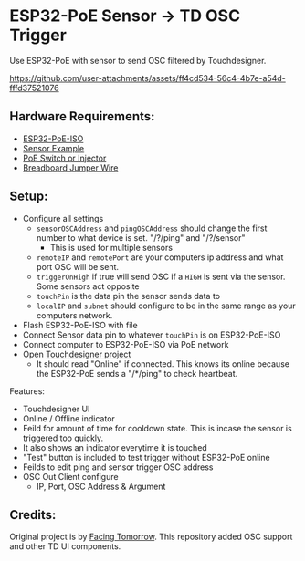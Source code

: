 
# ESP32-PoE Sensor -> TD OSC Trigger

Use ESP32-PoE with sensor to send OSC filtered by Touchdesigner.



https://github.com/user-attachments/assets/ff4cd534-56c4-4b7e-a54d-fffd37521076




## Hardware Requirements:
- [ESP32-PoE-ISO](https://www.digikey.com/en/products/detail/olimex-ltd/ESP32-POE-ISO/10258716)
- [Sensor Example](https://www.amazon.com/HiLetgo-TTP223B-Capacitive-Digital-Raspberry/dp/B00HFQEFWQ/ref=sr_1_1_sspa)
- [PoE Switch or Injector](https://www.amazon.com/Injector-Compliant-Compatible-TL-POE150S-TPE-113GI/dp/B09BFBM6PQ/ref=sr_1_9)
- [Breadboard Jumper Wire](https://www.amazon.com/Elegoo-EL-CP-004-Multicolored-Breadboard-arduino/dp/B01EV70C78/)

## Setup:
- Configure all settings
  - `sensorOSCAddress` and `pingOSCAddress` should change the first number to what device is set. "/?/ping" and "/?/sensor"
    - This is used for multiple sensors
  - `remoteIP` and `remotePort` are your computers ip address and what port OSC will be sent.
  - `triggerOnHigh` if true will send OSC if a `HIGH` is sent via the sensor. Some sensors act opposite
  - `touchPin` is the data pin the sensor sends data to
  - `localIP` and `subnet` should configure to be in the same range as your computers network.
- Flash ESP32-PoE-ISO with file
- Connect Sensor data pin to whatever `touchPin` is on ESP32-PoE-ISO
- Connect computer to ESP32-PoE-ISO via PoE network
- Open [Touchdesigner project]([url](https://github.com/jshea2/conductive_sensor/releases/tag/1.0))
  - It should read "Online" if connected. This knows its online because the ESP32-PoE sends a "/*/ping" to check heartbeat.

Features:
- Touchdesigner UI
- Online / Offline indicator
- Feild for amount of time for cooldown state. This is incase the sensor is triggered too quickly. 
- It also shows an indicator everytime it is touched
- "Test" button is included to test trigger without ESP32-PoE online
- Feilds to edit ping and sensor trigger OSC address
- OSC Out Client configure
  - IP, Port, OSC Address & Argument

## Credits:

Original project is by [Facing Tomorrow](https://github.com/facingtomorrow). This repository added OSC support and other TD UI components.